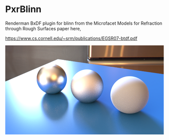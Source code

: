 # PxrBlinn
Renderman BxDF plugin for blinn from the Microfacet Models for Refraction through Rough Surfaces paper here,

https://www.cs.cornell.edu/~srm/publications/EGSR07-btdf.pdf

![alt tag](https://github.com/DeclanRussell/PxrBlinn/blob/master/images/BlinnExmaple.png) 
